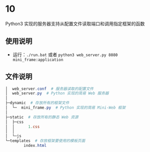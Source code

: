 # 10

Python3 实现的服务器支持从配置文件读取端口和调用指定框架的函数

## 使用说明

- 运行：`./run.bat` 或者 `python3 web_server.py 8080 mini_frame:application`

## 文件说明

``` powershell
│  web_server.conf  # 服务器读取的配置文件
│  web_server.py  # Python 实现的简易 Web 服务器
│
├─dynamic  # 存放所有的框架文件
│  └─  mini_frame.py  # Python 实现的简易 Mini-Web 框架
│
├─static  # 存放所有的静态 Web 资源
│  ├─css
│  │      1.css
│  │
│  └─js
└─templates  # 存放框架要使用的模板页面
        index.html
```
